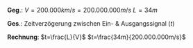 
**Geg**.:
$V=200.000km/s=200.000.000m/s$
$L=34m$

**Ges**.: Zeitverzögerung zwischen Ein- & Ausgangssignal ($t$)

**Rechnung**:
$t=\frac{L}{V}$
$t=\frac{34m}{200.000.000m/s}$

